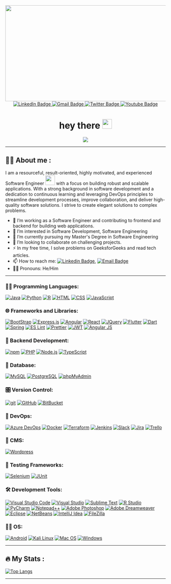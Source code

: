 
<div align="center">
  <img src="https://media.giphy.com/media/v1.Y2lkPTc5MGI3NjExZGpzNHNnZmk0cnF2ajNtenJsaTh1ZzNoNnEyb2lsaWlzaWVzNmIyYSZlcD12MV9pbnRlcm5hbF9naWZfYnlfaWQmY3Q9Zw/dWesBcTLavkZuG35MI/giphy.gif" width="600" height="300"/>
</div>


<div id="badges" align="center">
  <a href="https://www.linkedin.com/in/george-amuzu/">
    <img src="https://img.shields.io/badge/LinkedIn-blue?style=for-the-badge&logo=linkedin&logoColor=white" alt="LinkedIn Badge"/>
  </a>
  <a href="mailto:gnamuzu@gmail.com">
    <img src="https://img.shields.io/badge/Gmail-red?style=for-the-badge&logo=Gmail&logoColor=white" alt="Gmail Badge"/>
  </a>
  <a href="#">
    <img src="https://img.shields.io/badge/Twitter-blue?style=for-the-badge&logo=twitter&logoColor=white" alt="Twitter Badge"/>
  </a>
  <a href="#">
    <img src="https://img.shields.io/badge/YouTube-red?style=for-the-badge&logo=youtube&logoColor=white" alt="Youtube Badge"/>
  </a>
</div>

<div align="center">
  <img src="https://komarev.com/ghpvc/?username=Nerony-Git&style=flat-square&color=blue" alt=""/>
  <h1>
    hey there
    <img src="https://media.giphy.com/media/hvRJCLFzcasrR4ia7z/giphy.gif" width="30px"/>
  </h1>
<img src="https://readme-typing-svg.demolab.com?font=Fira+Code&weight=500&size=25&pause=1000&color=28F717&center=true&vCenter=true&random=false&width=750&height=45&lines=Software+Engineer+%7C+Full-Stack+Web+%26+App+Developer;Experienced+UI%2FUX+Designer;7%2B+years+of+coding+experience;Always+learning+new+things" />
</div>


---


## :man_technologist: About me :
I am a resourceful, result-oriented, highly motivated, and experienced Software Engineer <img src="https://media.giphy.com/media/WUlplcMpOCEmTGBtBW/giphy.gif" width="30"> with a focus on building robust and scalable applications. With a strong background in software development and a dedication to continuous learning and leveraging DevOps principles to streamline development processes, improve collaboration, and deliver high-quality software solutions. I strive to create elegant solutions to complex problems.

- :telescope: I’m working as a Software Engineer and contributing to frontend and backend for building web applications.
- 👀 I’m interested in Software Development, Software Engineering
- 🌱 I’m currently pursuing my Master's Degree in Software Engineering
- 💞️ I’m looking to collaborate on challenging projects.
- :zap: In my free time, I solve problems on GeeksforGeeks and read tech articles.
- 📫 How to reach me: [![Linkedin Badge](https://img.shields.io/badge/-LinkedIn-blue?style=flat&logo=Linkedin&logoColor=white)](https://www.linkedin.com/in/george-amuzu/), [![Email Badge](https://img.shields.io/badge/-Gmail-red?style=flat&logo=Gmail&logoColor=white)](mailto:gnamuzu@gmail.com)
- 🧔‍♂️ Pronouns: He/Him

---


### 🧑‍💻 Programming Languages: 
<p>
  <a href="https://github.com/search?q=user%3ANerony-Git+language%3Ajava"><img alt="Java" src="https://custom-icon-badges.demolab.com/badge/Java-007396.svg?logo=java&logoColor=white"></a>
  <a href="https://github.com/search?q=user%3ANerony-Git+language%3Apython"><img alt="Python" src="https://img.shields.io/badge/Python-14354C.svg?logo=python&logoColor=white"></a>
  <a href="https://github.com/search?q=user%3ANerony-Git+language%3Ar"><img alt="R" src="https://img.shields.io/badge/R-276DC3.svg?logo=r&logoColor=white"></a>
  <a href="https://github.com/search?q=user%3ANerony-Git+language%3Ahtml"><img alt="HTML" src="https://img.shields.io/badge/HTML-E34F26.svg?logo=html5&logoColor=white"></a>
  <a href="https://github.com/search?q=user%3ANerony-Git+language%3Acss"><img alt="CSS" src="https://img.shields.io/badge/CSS-1572B6.svg?logo=css3&logoColor=white"></a>
  <a href="https://github.com/search?q=user%3ANerony-Git+language%3Ajavascript"><img alt="JavaScript" src="https://img.shields.io/badge/JavaScript-F7DF1E.svg?logo=javascript&logoColor=black"></a>
</p>

### 🌐 Frameworks and Libraries: 
<p>
  <a href="https://github.com/search?q=user%3ANerony-Git+language%3Abootstrap"><img alt="BootStrap" src="https://img.shields.io/badge/Bootstrap-7952B3.svg?logo=bootstrap&logoColor=white"></a>
  <a href="https://github.com/search?q=user%3ANerony-Git+language%3Aexpress"><img alt="Express.js" src="https://img.shields.io/badge/Express.js-404d59.svg?logo=express&logoColor=white"></a>
  <a href="https://github.com/search?q=user%3ANerony-Git+language%3Ajavascript"><img alt="Angular" src="https://img.shields.io/badge/Angular-DD0031?logo=angular&logoColor=white"></a>
  <a href="https://github.com/search?q=user%3ANerony-Git+language%3Ajavascript"><img alt="React" src="https://img.shields.io/badge/React-20232A?logo=react&logoColor=61DAFB"></a>
  <a href="https://github.com/search?q=user%3ANerony-Git+language%3Ajquery"><img alt="JQuery" src="https://img.shields.io/badge/jQuery-0769AD?logo=jquery&logoColor=white"></a>
  <a href="#"><img alt="Flutter" src="https://img.shields.io/badge/Flutter-02569B?logo=flutter&logoColor=white"></a>
  <a href="https://github.com/search?q=user%3ANerony-Git+language%3Adart"><img alt="Dart" src="https://img.shields.io/badge/Dart-0175C2?logo=dart&logoColor=white"></a>
  <a href="https://github.com/search?q=user%3ANerony-Git+language%3A"><img alt="Spring" src="https://img.shields.io/badge/Spring-6DB33F?logo=spring&logoColor=white"></a>
  <a href="#"><img alt="ES Lint" src="https://img.shields.io/badge/eslint-3A33D1?logo=eslint&logoColor=white"></a>
  <a href="#"><img alt="Prettier" src="https://img.shields.io/badge/prettier-1A2C34?logo=prettier&logoColor=F7BA3E"></a>
  <a href="#"><img alt="JWT" src="https://img.shields.io/badge/JWT-000000?logo=JSON%20web%20tokens&logoColor=white"></a>
  <a href="https://github.com/search?q=user%3ANerony-Git+language%3Ajavascript"><img alt="Angular JS" src="https://img.shields.io/badge/AngularJS-E23237?logo=angularjs&logoColor=white"></a>
</p>

### 🩻 Backend Development: 
<p>
  <a href="#"><img alt="npm" src="https://img.shields.io/badge/npm-CB3837?logo=npm&logoColor=white"></a>
  <a href="https://github.com/search?q=user%3ANerony-Git+language%3Aphp"><img alt="PHP" src="https://img.shields.io/badge/PHP-777BB4.svg?logo=php&logoColor=white"></a>
  <a href="https://github.com/search?q=user%3ANerony-Git+language%3Ajavascript"><img alt="Node.js" src="https://img.shields.io/badge/Node.js-43853D.svg?logo=node.js&logoColor=white"></a>
  <a href="https://github.com/search?q=user%3ANerony-Git+language%3AtypeScript"><img alt="TypeScript" src="https://img.shields.io/badge/TypeScript-007ACC.svg?logo=typescript&logoColor=white"></a>
</p>

### 🏬 Database: 
<p>
  <a href="#"><img alt="MySQL" src="https://img.shields.io/badge/MySQL-00f.svg?logo=mysql&logoColor=white"></a>
  <a href="#"><img alt="PostgreSQL" src ="https://img.shields.io/badge/PostgreSQL-316192.svg?logo=postgresql&logoColor=white"></a>
  <a href="#"><img alt="phpMyAdmin" src="https://img.shields.io/badge/phpMyAdmin-6C78AF?logo=phpmyadmin&logoColor=white"></a>
</p>

### 🎛️ Version Control: 
<p>
  <a href="#"><img alt="git" src="https://img.shields.io/badge/GIT-E44C30?logo=git&logoColor=white"></a>
  <a href="#"><img alt="GitHub" src="https://img.shields.io/badge/GitHub-100000?logo=github&logoColor=white"></a>
  <a href="#"><img alt="BitBucket" src="https://img.shields.io/badge/Bitbucket-0747a6?logo=bitbucket&logoColor=white"></a>
</p>

### 🛫 DevOps: 
<p>
  <a href="#"><img alt="Azure DevOps" src="https://img.shields.io/badge/Azure_DevOps-0078D7?logo=azure-devops&logoColor=white"></a>
  <a href="#"><img alt="Docker" src="https://img.shields.io/badge/Docker-2CA5E0?logo=docker&logoColor=white"></a>
  <a href="#"><img alt="Terraform" src="https://img.shields.io/badge/Terraform-7B42BC?logo=terraform&logoColor=white"></a>
  <a href="#"><img alt="Jenkins" src="https://img.shields.io/badge/Jenkins-D24939?logo=Jenkins&logoColor=white"></a>
  <a href="#"><img alt="Slack" src="https://img.shields.io/badge/Slack-4A154B?logo=slack&logoColor=white"></a>
  <a href="#"><img alt="Jira" src="https://img.shields.io/badge/Jira-0052CC?logo=Jira&logoColor=white"></a>
  <a href="#"><img alt="Trello" src="https://img.shields.io/badge/Trello-0052CC?logo=trello&logoColor=white"></a>
</p>

### :wrench: CMS: 
<p>
  <a href="#"><img alt="Wordpress" src="https://img.shields.io/badge/Wordpress-21759B?logo=wordpress&logoColor=white"></a>
</p>

### 🧪 Testing Frameworks: 
<p>
  <a href="#"><img alt="Selenium" src="https://img.shields.io/badge/Selenium-43B02A?logo=Selenium&logoColor=white"></a>
  <a href="#"><img alt="JUnit" src="https://custom-icon-badges.demolab.com/badge/JUnit-25A162.svg?logo=check-circle&logoColor=white"></a>
</p>

### 🛠️  Development Tools: 
<p>
  <a href="#"><img alt="Visual Studio Code" src="https://img.shields.io/badge/Visual%20Studio%20Code-0078d7.svg?logo=visual-studio-code&logoColor=white"></a>
  <a href="#"><img alt="Visual Studio" src="https://img.shields.io/badge/Visual_Studio-5C2D91?logo=visual%20studio&logoColor=white"></a>
  <a href="#"><img alt="Sublime Text" src="https://img.shields.io/badge/sublime_text-%23575757.svg?logo=sublime-text&logoColor=important"></a>
  <a href="#"><img alt="R Studio" src="https://img.shields.io/badge/RStudio-75AADB?logo=RStudio&logoColor=white"></a>
  <a href="#"><img alt="PyCharm" src="https://img.shields.io/badge/PyCharm-000000.svg?logo=PyCharm&logoColor=white"></a>
  <a href="#"><img alt="Notepad++" src="https://img.shields.io/badge/Notepad++-90E59A.svg?logo=notepad%2B%2B&logoColor=black"></a>
  <a href="#"><img alt="Adobe Photoshop" src="https://img.shields.io/badge/Adobe%20Photoshop-31A8FF?logo=Adobe%20Photoshop&logoColor=black"></a>
  <a href="#"><img alt="Adobe Dreamweaver" src="https://img.shields.io/badge/Adobe%20Dreamweaver-072401?logo=Adobe%20Dreamweaver&logoColor=34F400"></a>
  <a href="#"><img alt="Eclipse" src="https://img.shields.io/badge/Eclipse-2C2255?logo=eclipse&logoColor=white"></a>
  <a href="#"><img alt="NetBeans" src="https://img.shields.io/badge/apache%20netbeans-1B6AC6?logo=apache%20netbeans%20IDE&logoColor=white"></a>
  <a href="#"><img alt="IntelliJ Idea" src="https://img.shields.io/badge/IntelliJ_IDEA-000000.svg?logo=intellij-idea&logoColor=white"></a>
  <a href="#"><img alt="FileZilla" src="https://img.shields.io/badge/FileZilla-BF0000?logo=filezilla&logoColor=white"></a>
</p>

### 🧑‍💻 OS:
<p>
  <a href="#"><img alt="Android" src="https://img.shields.io/badge/Android-3DDC84?logo=android&logoColor=white"></a>
  <a href="#"><img alt="Kali Linux" src="https://img.shields.io/badge/Kali_Linux-557C94?logo=kali-linux&logoColor=white"></a>
  <a href="#"><img alt="Mac OS" src="https://img.shields.io/badge/mac%20os-000000?logo=apple&logoColor=white"></a>
  <a href="#"><img alt="Windows" src="https://img.shields.io/badge/Windows-0078D6?logo=windows&logoColor=white"></a>
</p>

---

## :fire: My Stats :

[![Top Langs](https://github-readme-stats.vercel.app/api/top-langs/?username=Nerony-Git&layout=compact&theme=vision-friendly-dark)](https://github.com/anuraghazra/github-readme-stats)

---

<!---
Nerony-Git/Nerony-Git is a ✨ special ✨ repository because its `README.md` (this file) appears on your GitHub profile.
You can click the Preview link to take a look at your changes.
--->
